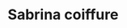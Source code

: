 ---
title: "Sabrina coiffure"
url: /bedarrides/sabrina-coiffure-grande-rue-charles-de-gaulle/
shop: Friseur
---